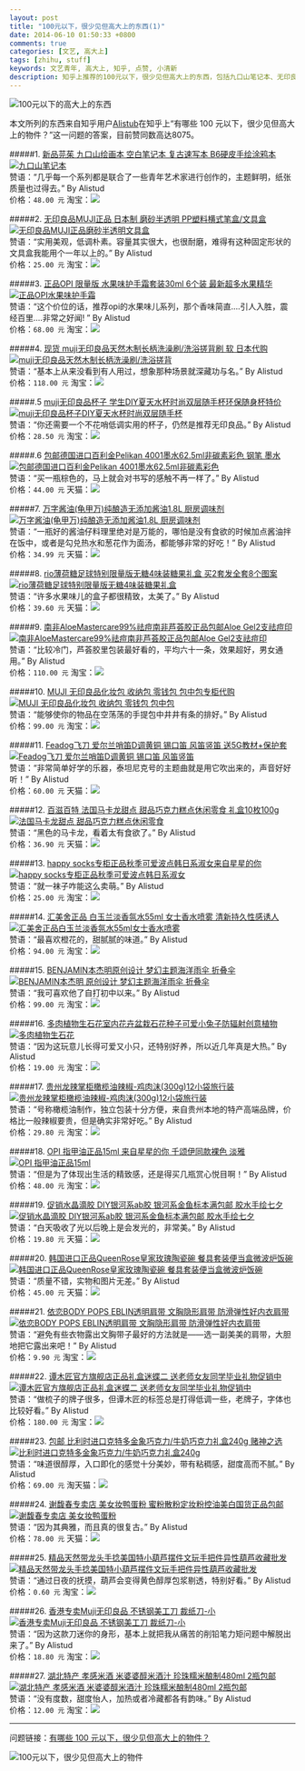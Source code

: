 ```yaml
---
layout: post
title: "100元以下，很少见但高大上的东西(1)"
date: 2014-06-10 01:50:33 +0800
comments: true
categories: [文艺, 高大上]
tags: [zhihu, stuff]
keywords: 文艺青年, 高大上, 知乎, 点赞, 小清新
description: 知乎上推荐的100元以下，很少见但高大上的东西，包括九口山笔记本、无印良品文具盒、OPI果味护手霜、rio薄荷糖等。
---
```


![100元以下的高大上的东西](/images/2014/06/like_lessfun_zhihu_stuff_100_title.png)

<!--more-->

本文所列的东西来自知乎用户[Alistub](http://www.zhihu.com/people/alistud)在知乎上“有哪些 100 元以下，很少见但高大上的物件？”这一问题的答案，目前赞同数高达8075。

#####1. [新品芫茱 九口山绘画本 空白笔记本 复古速写本 B6硬皮手绘涂鸦本](http://redirect.simba.taobao.com/rd?w=unionnojs&f=http%3A%2F%2Fai.taobao.com%2Fauction%2Fedetail.htm%3Fe%3DYc7sRsqC5aMjmraEDZVrLq1R5UZvfVHFzqBA8MB81Q%252BLltG5xFicOdXrTUTgh9sMDPIwxrc30riUWqmphIpY6ONOYc8n3zmQkc7NHQA7OraQXvpcuZaqq%252BIZWR1bMnHu%26unid%3D52080904%26ptype%3D100010%26from%3Dbasic&k=5ccfdb950740ca16&c=un&b=alimm_0&p=mm_52080904_6680095_22872038)  
[![九口山笔记本](/images/2014/06/like_lessfun_zhihu_stuff_detail_1.png)](http://redirect.simba.taobao.com/rd?w=unionnojs&f=http%3A%2F%2Fai.taobao.com%2Fauction%2Fedetail.htm%3Fe%3DYc7sRsqC5aMjmraEDZVrLq1R5UZvfVHFzqBA8MB81Q%252BLltG5xFicOdXrTUTgh9sMDPIwxrc30riUWqmphIpY6ONOYc8n3zmQkc7NHQA7OraQXvpcuZaqq%252BIZWR1bMnHu%26unid%3D52080904%26ptype%3D100010%26from%3Dbasic&k=5ccfdb950740ca16&c=un&b=alimm_0&p=mm_52080904_6680095_22872038)  
赞语：“几乎每一个系列都是联合了一些青年艺术家进行创作的，主题鲜明，纸张质量也过得去。” By Alistud  
价格：`48.00 元` 淘宝：<a target="_blank" href='http://redirect.simba.taobao.com/rd?w=unionnojs&f=http%3A%2F%2Fai.taobao.com%2Fauction%2Fedetail.htm%3Fe%3DYc7sRsqC5aMjmraEDZVrLq1R5UZvfVHFzqBA8MB81Q%252BLltG5xFicOdXrTUTgh9sMDPIwxrc30riUWqmphIpY6ONOYc8n3zmQkc7NHQA7OraQXvpcuZaqq%252BIZWR1bMnHu%26unid%3D52080904%26ptype%3D100010%26from%3Dbasic&k=5ccfdb950740ca16&c=un&b=alimm_0&p=mm_52080904_6680095_22872038'><img src='/images/common/like_lessfun_common_buy.png' /></a>

#####2. [无印良品MUJI正品 日本制 磨砂半透明 PP塑料横式笔盒/文具盒](http://redirect.simba.taobao.com/rd?w=unionnojs&f=http%3A%2F%2Fai.taobao.com%2Fauction%2Fedetail.htm%3Fe%3D8hWWdKsaOc8jmraEDZVrLgv%252FIwkSKMPCL1bkx3gCrU6LltG5xFicOdXrTUTgh9sMDPIwxrc30riUWqmphIpY6ONOYc8n3zmQkc7NHQA7OraQXvpcuZaqq%252BIZWR1bMnHu%26unid%3D52080904%26ptype%3D100010%26from%3Dbasic&k=5ccfdb950740ca16&c=un&b=alimm_0&p=mm_52080904_6680095_22872038)  
[![无印良品MUJI正品磨砂半透明文具盒](/images/2014/06/like_lessfun_zhihu_stuff_detail_2.png)](http://redirect.simba.taobao.com/rd?w=unionnojs&f=http%3A%2F%2Fai.taobao.com%2Fauction%2Fedetail.htm%3Fe%3D8hWWdKsaOc8jmraEDZVrLgv%252FIwkSKMPCL1bkx3gCrU6LltG5xFicOdXrTUTgh9sMDPIwxrc30riUWqmphIpY6ONOYc8n3zmQkc7NHQA7OraQXvpcuZaqq%252BIZWR1bMnHu%26unid%3D52080904%26ptype%3D100010%26from%3Dbasic&k=5ccfdb950740ca16&c=un&b=alimm_0&p=mm_52080904_6680095_22872038)  
赞语：“实用美观，低调朴素。容量其实很大，也很耐磨，难得有这种固定形状的文具盒我能用个一年以上的。” By Alistud  
价格：`25.00 元` 淘宝：<a target="_blank" href='http://redirect.simba.taobao.com/rd?w=unionnojs&f=http%3A%2F%2Fai.taobao.com%2Fauction%2Fedetail.htm%3Fe%3D8hWWdKsaOc8jmraEDZVrLgv%252FIwkSKMPCL1bkx3gCrU6LltG5xFicOdXrTUTgh9sMDPIwxrc30riUWqmphIpY6ONOYc8n3zmQkc7NHQA7OraQXvpcuZaqq%252BIZWR1bMnHu%26unid%3D52080904%26ptype%3D100010%26from%3Dbasic&k=5ccfdb950740ca16&c=un&b=alimm_0&p=mm_52080904_6680095_22872038'><img src='/images/common/like_lessfun_common_buy.png' /></a>

#####3. [正品OPI 限量版 水果味护手霜套装30ml 6个装 最新超多水果精华](http://redirect.simba.taobao.com/rd?w=unionnojs&f=http%3A%2F%2Fai.taobao.com%2Fauction%2Fedetail.htm%3Fe%3DICac9KPgx5K6k0Or%252B%252BH4tIKo20ReRqPwvRU5%252FEtminvlL1tPWpvWRP7gvmtLyoa3Dlg3nJM8sR%252Bt%252Byv3u%252FPkBuLPEdkgv4ZGLne%252ByzDXxqt3p%252BxM1gNQEtWkmprDaodj%26unid%3D52080904%26ptype%3D100010%26from%3Dbasic&k=5ccfdb950740ca16&c=un&b=alimm_0&p=mm_52080904_6680095_22872038)  
[![正品OPI水果味护手霜](/images/2014/06/like_lessfun_zhihu_stuff_detail_3.png)](http://redirect.simba.taobao.com/rd?w=unionnojs&f=http%3A%2F%2Fai.taobao.com%2Fauction%2Fedetail.htm%3Fe%3DICac9KPgx5K6k0Or%252B%252BH4tIKo20ReRqPwvRU5%252FEtminvlL1tPWpvWRP7gvmtLyoa3Dlg3nJM8sR%252Bt%252Byv3u%252FPkBuLPEdkgv4ZGLne%252ByzDXxqt3p%252BxM1gNQEtWkmprDaodj%26unid%3D52080904%26ptype%3D100010%26from%3Dbasic&k=5ccfdb950740ca16&c=un&b=alimm_0&p=mm_52080904_6680095_22872038)  
赞语：“这个价位的话，推荐opi的水果味儿系列，那个香味简直....引人入胜，震经百里....非常之好闻! ” By Alistud  
价格：`68.00 元` 淘宝：<a target="_blank" href='http://redirect.simba.taobao.com/rd?w=unionnojs&f=http%3A%2F%2Fai.taobao.com%2Fauction%2Fedetail.htm%3Fe%3DICac9KPgx5K6k0Or%252B%252BH4tIKo20ReRqPwvRU5%252FEtminvlL1tPWpvWRP7gvmtLyoa3Dlg3nJM8sR%252Bt%252Byv3u%252FPkBuLPEdkgv4ZGLne%252ByzDXxqt3p%252BxM1gNQEtWkmprDaodj%26unid%3D52080904%26ptype%3D100010%26from%3Dbasic&k=5ccfdb950740ca16&c=un&b=alimm_0&p=mm_52080904_6680095_22872038'><img src='/images/common/like_lessfun_common_buy.png' /></a>

#####4. [现货 muji无印良品天然木制长柄洗澡刷/洗浴搓背刷 软 日本代购](http://redirect.simba.taobao.com/rd?w=unionnojs&f=http%3A%2F%2Fai.taobao.com%2Fauction%2Fedetail.htm%3Fe%3Du8mDrO5fOnQjmraEDZVrLnjgIuKp3Ahp%252F9zahzjWtwuLltG5xFicOdXrTUTgh9sMDPIwxrc30riUWqmphIpY6ONOYc8n3zmQkc7NHQA7OraQXvpcuZaqq%252BIZWR1bMnHu%26unid%3D52080904%26ptype%3D100010%26from%3Dbasic&k=5ccfdb950740ca16&c=un&b=alimm_0&p=mm_52080904_6680095_22872038)  
[![muji无印良品天然木制长柄洗澡刷/洗浴搓背](/images/2014/06/like_lessfun_zhihu_stuff_detail_4.png)](http://redirect.simba.taobao.com/rd?w=unionnojs&f=http%3A%2F%2Fai.taobao.com%2Fauction%2Fedetail.htm%3Fe%3Du8mDrO5fOnQjmraEDZVrLnjgIuKp3Ahp%252F9zahzjWtwuLltG5xFicOdXrTUTgh9sMDPIwxrc30riUWqmphIpY6ONOYc8n3zmQkc7NHQA7OraQXvpcuZaqq%252BIZWR1bMnHu%26unid%3D52080904%26ptype%3D100010%26from%3Dbasic&k=5ccfdb950740ca16&c=un&b=alimm_0&p=mm_52080904_6680095_22872038)  
赞语：“基本上从来没看到有人用过，想象那种场景就深藏功与名。” By Alistud  
价格：`118.00 元` 淘宝：<a target="_blank" href='http://redirect.simba.taobao.com/rd?w=unionnojs&f=http%3A%2F%2Fai.taobao.com%2Fauction%2Fedetail.htm%3Fe%3Du8mDrO5fOnQjmraEDZVrLnjgIuKp3Ahp%252F9zahzjWtwuLltG5xFicOdXrTUTgh9sMDPIwxrc30riUWqmphIpY6ONOYc8n3zmQkc7NHQA7OraQXvpcuZaqq%252BIZWR1bMnHu%26unid%3D52080904%26ptype%3D100010%26from%3Dbasic&k=5ccfdb950740ca16&c=un&b=alimm_0&p=mm_52080904_6680095_22872038'><img src='/images/common/like_lessfun_common_buy.png' /></a>

#####.5 [muji无印良品杯子 学生DIY夏天水杯时尚双层随手杯环保随身杯特价](http://redirect.simba.taobao.com/rd?w=unionnojs&f=http%3A%2F%2Fai.taobao.com%2Fauction%2Fedetail.htm%3Fe%3DZvJPCvwKODjghojqVNxKsQClxD2g6p6LWUgXPn%252FBwdSLltG5xFicOdXrTUTgh9sMDPIwxrc30riUWqmphIpY6ONOYc8n3zmQkc7NHQA7OraQXvpcuZaqq%252BIZWR1bMnHu%26unid%3D52080904%26ptype%3D100010%26from%3Dbasic&k=5ccfdb950740ca16&c=un&b=alimm_0&p=mm_52080904_6680095_22872038)  
[![muji无印良品杯子DIY夏天水杯时尚双层随手杯](/images/2014/06/like_lessfun_zhihu_stuff_detail_5.png)](http://redirect.simba.taobao.com/rd?w=unionnojs&f=http%3A%2F%2Fai.taobao.com%2Fauction%2Fedetail.htm%3Fe%3DZvJPCvwKODjghojqVNxKsQClxD2g6p6LWUgXPn%252FBwdSLltG5xFicOdXrTUTgh9sMDPIwxrc30riUWqmphIpY6ONOYc8n3zmQkc7NHQA7OraQXvpcuZaqq%252BIZWR1bMnHu%26unid%3D52080904%26ptype%3D100010%26from%3Dbasic&k=5ccfdb950740ca16&c=un&b=alimm_0&p=mm_52080904_6680095_22872038)  
赞语：“你还需要一个不花哨低调实用的杯子，仍然是推荐无印良品。” By Alistud  
价格：`28.50 元` 淘宝：<a target="_blank" href='http://redirect.simba.taobao.com/rd?w=unionnojs&f=http%3A%2F%2Fai.taobao.com%2Fauction%2Fedetail.htm%3Fe%3DZvJPCvwKODjghojqVNxKsQClxD2g6p6LWUgXPn%252FBwdSLltG5xFicOdXrTUTgh9sMDPIwxrc30riUWqmphIpY6ONOYc8n3zmQkc7NHQA7OraQXvpcuZaqq%252BIZWR1bMnHu%26unid%3D52080904%26ptype%3D100010%26from%3Dbasic&k=5ccfdb950740ca16&c=un&b=alimm_0&p=mm_52080904_6680095_22872038'><img src='/images/common/like_lessfun_common_buy.png' /></a>

#####.6 [包邮德国进口百利金Pelikan 4001墨水62.5ml非碳素彩色 钢笔 墨水](http://redirect.simba.taobao.com/rd?w=unionnojs&f=http%3A%2F%2Fai.taobao.com%2Fauction%2Fedetail.htm%3Fe%3DyIHE920HiBzghojqVNxKsRLkLaIcqEyuvDQl%252FsD9dZuLltG5xFicOdXrTUTgh9sMDPIwxrc30riUWqmphIpY6ONOYc8n3zmQkc7NHQA7OraQXvpcuZaqq%252BIZWR1bMnHu%26unid%3D52080904%26ptype%3D100010%26from%3Dbasic&k=5ccfdb950740ca16&c=un&b=alimm_0&p=mm_52080904_6680095_22872038)  
[![包邮德国进口百利金Pelikan 4001墨水62.5ml非碳素彩色](/images/2014/06/like_lessfun_zhihu_stuff_detail_6.png)](http://redirect.simba.taobao.com/rd?w=unionnojs&f=http%3A%2F%2Fai.taobao.com%2Fauction%2Fedetail.htm%3Fe%3DyIHE920HiBzghojqVNxKsRLkLaIcqEyuvDQl%252FsD9dZuLltG5xFicOdXrTUTgh9sMDPIwxrc30riUWqmphIpY6ONOYc8n3zmQkc7NHQA7OraQXvpcuZaqq%252BIZWR1bMnHu%26unid%3D52080904%26ptype%3D100010%26from%3Dbasic&k=5ccfdb950740ca16&c=un&b=alimm_0&p=mm_52080904_6680095_22872038)  
赞语：“买一瓶棕色的，马上就会对书写的感触不再一样了。” By Alistud  
价格：`44.00 元` 天猫：<a target="_blank" href='http://redirect.simba.taobao.com/rd?w=unionnojs&f=http%3A%2F%2Fai.taobao.com%2Fauction%2Fedetail.htm%3Fe%3DyIHE920HiBzghojqVNxKsRLkLaIcqEyuvDQl%252FsD9dZuLltG5xFicOdXrTUTgh9sMDPIwxrc30riUWqmphIpY6ONOYc8n3zmQkc7NHQA7OraQXvpcuZaqq%252BIZWR1bMnHu%26unid%3D52080904%26ptype%3D100010%26from%3Dbasic&k=5ccfdb950740ca16&c=un&b=alimm_0&p=mm_52080904_6680095_22872038'><img src='/images/common/like_lessfun_common_buy.png' /></a>

#####7. [万字酱油(龟甲万)纯酿造无添加酱油1.8L 厨房调味剂](http://redirect.simba.taobao.com/rd?w=unionnojs&f=http%3A%2F%2Fai.taobao.com%2Fauction%2Fedetail.htm%3Fe%3D%252FjxSNnFBNLHghojqVNxKsYwPSGg8URPHENbBVuy6U6CLltG5xFicOdXrTUTgh9sMDPIwxrc30riUWqmphIpY6ONOYc8n3zmQkc7NHQA7OraQXvpcuZaqq%252BIZWR1bMnHu%26unid%3D52080904%26ptype%3D100010%26from%3Dbasic&k=5ccfdb950740ca16&c=un&b=alimm_0&p=mm_52080904_6680095_22872038)  
[![万字酱油(龟甲万)纯酿造无添加酱油1.8L 厨房调味剂](/images/2014/06/like_lessfun_zhihu_stuff_detail_7.png)](http://redirect.simba.taobao.com/rd?w=unionnojs&f=http%3A%2F%2Fai.taobao.com%2Fauction%2Fedetail.htm%3Fe%3D%252FjxSNnFBNLHghojqVNxKsYwPSGg8URPHENbBVuy6U6CLltG5xFicOdXrTUTgh9sMDPIwxrc30riUWqmphIpY6ONOYc8n3zmQkc7NHQA7OraQXvpcuZaqq%252BIZWR1bMnHu%26unid%3D52080904%26ptype%3D100010%26from%3Dbasic&k=5ccfdb950740ca16&c=un&b=alimm_0&p=mm_52080904_6680095_22872038)  
赞语：“一瓶好的酱油仔料理里绝对是万能的，哪怕是没有食欲的时候加点酱油拌在饭中，或者是勾兑热水和葱花作为面汤，都能够非常的好吃！” By Alistud  
价格：`34.99 元` 天猫：<a target="_blank" href='http://redirect.simba.taobao.com/rd?w=unionnojs&f=http%3A%2F%2Fai.taobao.com%2Fauction%2Fedetail.htm%3Fe%3D%252FjxSNnFBNLHghojqVNxKsYwPSGg8URPHENbBVuy6U6CLltG5xFicOdXrTUTgh9sMDPIwxrc30riUWqmphIpY6ONOYc8n3zmQkc7NHQA7OraQXvpcuZaqq%252BIZWR1bMnHu%26unid%3D52080904%26ptype%3D100010%26from%3Dbasic&k=5ccfdb950740ca16&c=un&b=alimm_0&p=mm_52080904_6680095_22872038'><img src='/images/common/like_lessfun_common_buy.png' /></a>

#####8. [rio薄荷糖足球特别限量版无糖4味装糖果礼盒 买2套发全套8个图案](http://redirect.simba.taobao.com/rd?w=unionnojs&f=http%3A%2F%2Fai.taobao.com%2Fauction%2Fedetail.htm%3Fe%3DXiuBKzRNgPMjmraEDZVrLmw8JsLkmuS8tRYUMqm8%252FiGLltG5xFicOdXrTUTgh9sMDPIwxrc30riUWqmphIpY6ONOYc8n3zmQkc7NHQA7OraQXvpcuZaqq%252BIZWR1bMnHu%26unid%3D52080904%26ptype%3D100010%26from%3Dbasic&k=5ccfdb950740ca16&c=un&b=alimm_0&p=mm_52080904_6680095_22872038)  
[![rio薄荷糖足球特别限量版无糖4味装糖果礼盒](/images/2014/06/like_lessfun_zhihu_stuff_detail_8.png)](http://redirect.simba.taobao.com/rd?w=unionnojs&f=http%3A%2F%2Fai.taobao.com%2Fauction%2Fedetail.htm%3Fe%3DXiuBKzRNgPMjmraEDZVrLmw8JsLkmuS8tRYUMqm8%252FiGLltG5xFicOdXrTUTgh9sMDPIwxrc30riUWqmphIpY6ONOYc8n3zmQkc7NHQA7OraQXvpcuZaqq%252BIZWR1bMnHu%26unid%3D52080904%26ptype%3D100010%26from%3Dbasic&k=5ccfdb950740ca16&c=un&b=alimm_0&p=mm_52080904_6680095_22872038)  
赞语：“许多水果味儿的盒子都很精致，太美了。” By Alistud  
价格：`39.60 元` 天猫：<a target="_blank" href='http://redirect.simba.taobao.com/rd?w=unionnojs&f=http%3A%2F%2Fai.taobao.com%2Fauction%2Fedetail.htm%3Fe%3DXiuBKzRNgPMjmraEDZVrLmw8JsLkmuS8tRYUMqm8%252FiGLltG5xFicOdXrTUTgh9sMDPIwxrc30riUWqmphIpY6ONOYc8n3zmQkc7NHQA7OraQXvpcuZaqq%252BIZWR1bMnHu%26unid%3D52080904%26ptype%3D100010%26from%3Dbasic&k=5ccfdb950740ca16&c=un&b=alimm_0&p=mm_52080904_6680095_22872038'><img src='/images/common/like_lessfun_common_buy.png' /></a>

#####9. [南非AloeMastercare99%祛痘南非芦荟胶正品包邮Aloe Gel2支祛痘印](http://redirect.simba.taobao.com/rd?w=unionnojs&f=http%3A%2F%2Fai.taobao.com%2Fauction%2Fedetail.htm%3Fe%3D0xR6NnUCLsEv5jEtdFQGvq68%252BwpYDtqKrod3oiJVwfzlL1tPWpvWRP7gvmtLyoa3Dlg3nJM8sR%252Bt%252Byv3u%252FPkBuLPEdkgv4ZGLne%252ByzDXxqt3p%252BxM1gNQEtWkmprDaodj%26unid%3D52080904%26ptype%3D100010%26from%3Dbasic&k=5ccfdb950740ca16&c=un&b=alimm_0&p=mm_52080904_6680095_22872038)  
[![南非AloeMastercare99%祛痘南非芦荟胶正品包邮Aloe Gel2支祛痘印](/images/2014/06/like_lessfun_zhihu_stuff_detail_9.png)](http://redirect.simba.taobao.com/rd?w=unionnojs&f=http%3A%2F%2Fai.taobao.com%2Fauction%2Fedetail.htm%3Fe%3D0xR6NnUCLsEv5jEtdFQGvq68%252BwpYDtqKrod3oiJVwfzlL1tPWpvWRP7gvmtLyoa3Dlg3nJM8sR%252Bt%252Byv3u%252FPkBuLPEdkgv4ZGLne%252ByzDXxqt3p%252BxM1gNQEtWkmprDaodj%26unid%3D52080904%26ptype%3D100010%26from%3Dbasic&k=5ccfdb950740ca16&c=un&b=alimm_0&p=mm_52080904_6680095_22872038)  
赞语：“比较冷门，芦荟胶里包装最好看的，平均六十一条，效果超好，男女通用。” By Alistud  
价格：`110.00 元` 淘宝：<a target="_blank" href='http://redirect.simba.taobao.com/rd?w=unionnojs&f=http%3A%2F%2Fai.taobao.com%2Fauction%2Fedetail.htm%3Fe%3D0xR6NnUCLsEv5jEtdFQGvq68%252BwpYDtqKrod3oiJVwfzlL1tPWpvWRP7gvmtLyoa3Dlg3nJM8sR%252Bt%252Byv3u%252FPkBuLPEdkgv4ZGLne%252ByzDXxqt3p%252BxM1gNQEtWkmprDaodj%26unid%3D52080904%26ptype%3D100010%26from%3Dbasic&k=5ccfdb950740ca16&c=un&b=alimm_0&p=mm_52080904_6680095_22872038'><img src='/images/common/like_lessfun_common_buy.png' /></a>

#####10. [MUJI 无印良品化妆包 收纳包 零钱包 包中包专柜代购](http://redirect.simba.taobao.com/rd?w=unionnojs&f=http%3A%2F%2Fai.taobao.com%2Fauction%2Fedetail.htm%3Fe%3D9RBE%252FHEjYZUjmraEDZVrLvBwgZ7t3fBLPw%252BjlVVlaO6LltG5xFicOdXrTUTgh9sMDPIwxrc30riUWqmphIpY6ONOYc8n3zmQkc7NHQA7OraQXvpcuZaqq%252BIZWR1bMnHu%26unid%3D52080904%26ptype%3D100010%26from%3Dbasic&k=5ccfdb950740ca16&c=un&b=alimm_0&p=mm_52080904_6680095_22872038)  
[![MUJI 无印良品化妆包 收纳包 零钱包 包中包](/images/2014/06/like_lessfun_zhihu_stuff_detail_10.png)](http://redirect.simba.taobao.com/rd?w=unionnojs&f=http%3A%2F%2Fai.taobao.com%2Fauction%2Fedetail.htm%3Fe%3D9RBE%252FHEjYZUjmraEDZVrLvBwgZ7t3fBLPw%252BjlVVlaO6LltG5xFicOdXrTUTgh9sMDPIwxrc30riUWqmphIpY6ONOYc8n3zmQkc7NHQA7OraQXvpcuZaqq%252BIZWR1bMnHu%26unid%3D52080904%26ptype%3D100010%26from%3Dbasic&k=5ccfdb950740ca16&c=un&b=alimm_0&p=mm_52080904_6680095_22872038)  
赞语：“能够使你的物品在空荡荡的手提包中井井有条的排好。” By Alistud  
价格：`99.00 元` 淘宝：<a target="_blank" href='http://redirect.simba.taobao.com/rd?w=unionnojs&f=http%3A%2F%2Fai.taobao.com%2Fauction%2Fedetail.htm%3Fe%3D9RBE%252FHEjYZUjmraEDZVrLvBwgZ7t3fBLPw%252BjlVVlaO6LltG5xFicOdXrTUTgh9sMDPIwxrc30riUWqmphIpY6ONOYc8n3zmQkc7NHQA7OraQXvpcuZaqq%252BIZWR1bMnHu%26unid%3D52080904%26ptype%3D100010%26from%3Dbasic&k=5ccfdb950740ca16&c=un&b=alimm_0&p=mm_52080904_6680095_22872038'><img src='/images/common/like_lessfun_common_buy.png' /></a>

#####11. [Feadog飞刀 爱尔兰哨笛D调黄铜 锡口笛 风笛竖笛 送5G教材+保护套](http://redirect.simba.taobao.com/rd?w=unionnojs&f=http%3A%2F%2Fai.taobao.com%2Fauction%2Fedetail.htm%3Fe%3Dl9ujI2685IwjmraEDZVrLti18nuxob2MENbBVuy6U6CLltG5xFicOdXrTUTgh9sMDPIwxrc30riUWqmphIpY6ONOYc8n3zmQkc7NHQA7OraQXvpcuZaqq%252BIZWR1bMnHu%26unid%3D52080904%26ptype%3D100010%26from%3Dbasic&k=5ccfdb950740ca16&c=un&b=alimm_0&p=mm_52080904_6680095_22872038)  
[![Feadog飞刀 爱尔兰哨笛D调黄铜 锡口笛 风笛竖笛](/images/2014/06/like_lessfun_zhihu_stuff_detail_11.png)](http://redirect.simba.taobao.com/rd?w=unionnojs&f=http%3A%2F%2Fai.taobao.com%2Fauction%2Fedetail.htm%3Fe%3Dl9ujI2685IwjmraEDZVrLti18nuxob2MENbBVuy6U6CLltG5xFicOdXrTUTgh9sMDPIwxrc30riUWqmphIpY6ONOYc8n3zmQkc7NHQA7OraQXvpcuZaqq%252BIZWR1bMnHu%26unid%3D52080904%26ptype%3D100010%26from%3Dbasic&k=5ccfdb950740ca16&c=un&b=alimm_0&p=mm_52080904_6680095_22872038)  
赞语：“非常简单好学的乐器，泰坦尼克号的主题曲就是用它吹出来的，声音好好听！” By Alistud  
价格：`60.00 元` 天猫：<a target="_blank" href='http://redirect.simba.taobao.com/rd?w=unionnojs&f=http%3A%2F%2Fai.taobao.com%2Fauction%2Fedetail.htm%3Fe%3Dl9ujI2685IwjmraEDZVrLti18nuxob2MENbBVuy6U6CLltG5xFicOdXrTUTgh9sMDPIwxrc30riUWqmphIpY6ONOYc8n3zmQkc7NHQA7OraQXvpcuZaqq%252BIZWR1bMnHu%26unid%3D52080904%26ptype%3D100010%26from%3Dbasic&k=5ccfdb950740ca16&c=un&b=alimm_0&p=mm_52080904_6680095_22872038'><img src='/images/common/like_lessfun_common_buy.png' /></a>

#####12. [百滋百特 法国马卡龙甜点 甜品巧克力糕点休闲零食 礼盒10枚100g](http://redirect.simba.taobao.com/rd?w=unionnojs&f=http%3A%2F%2Fai.taobao.com%2Fauction%2Fedetail.htm%3Fe%3D9tjsR0i8gJQjmraEDZVrLvb%252BHLOJcYIE2MSLz%252BYBXtOLltG5xFicOdXrTUTgh9sMDPIwxrc30riUWqmphIpY6ONOYc8n3zmQkc7NHQA7OraQXvpcuZaqq%252BIZWR1bMnHu%26unid%3D52080904%26ptype%3D100010%26from%3Dbasic&k=5ccfdb950740ca16&c=un&b=alimm_0&p=mm_52080904_6680095_22872038)  
[![法国马卡龙甜点 甜品巧克力糕点休闲零食](/images/2014/06/like_lessfun_zhihu_stuff_detail_12.png)](http://redirect.simba.taobao.com/rd?w=unionnojs&f=http%3A%2F%2Fai.taobao.com%2Fauction%2Fedetail.htm%3Fe%3D9tjsR0i8gJQjmraEDZVrLvb%252BHLOJcYIE2MSLz%252BYBXtOLltG5xFicOdXrTUTgh9sMDPIwxrc30riUWqmphIpY6ONOYc8n3zmQkc7NHQA7OraQXvpcuZaqq%252BIZWR1bMnHu%26unid%3D52080904%26ptype%3D100010%26from%3Dbasic&k=5ccfdb950740ca16&c=un&b=alimm_0&p=mm_52080904_6680095_22872038)  
赞语：“黑色的马卡龙，看着太有食欲了。” By Alistud  
价格：`36.90 元` 天猫：<a target="_blank" href='http://redirect.simba.taobao.com/rd?w=unionnojs&f=http%3A%2F%2Fai.taobao.com%2Fauction%2Fedetail.htm%3Fe%3D9tjsR0i8gJQjmraEDZVrLvb%252BHLOJcYIE2MSLz%252BYBXtOLltG5xFicOdXrTUTgh9sMDPIwxrc30riUWqmphIpY6ONOYc8n3zmQkc7NHQA7OraQXvpcuZaqq%252BIZWR1bMnHu%26unid%3D52080904%26ptype%3D100010%26from%3Dbasic&k=5ccfdb950740ca16&c=un&b=alimm_0&p=mm_52080904_6680095_22872038'><img src='/images/common/like_lessfun_common_buy.png' /></a>

#####13. [happy socks专柜正品秋季可爱波点韩日系淑女来自星星的你](http://redirect.simba.taobao.com/rd?w=unionnojs&f=http%3A%2F%2Fai.taobao.com%2Fauction%2Fedetail.htm%3Fe%3DxEnQvOTT8AnebLdhAWchHBKNvLB%252Fy9t%252FWPt1fh5JBxyLltG5xFicOdXrTUTgh9sMDPIwxrc30riUWqmphIpY6ONOYc8n3zmQkc7NHQA7OraQXvpcuZaqq%252BIZWR1bMnHu%26unid%3D52080904%26ptype%3D100010%26from%3Dbasic&k=5ccfdb950740ca16&c=un&b=alimm_0&p=mm_52080904_6680095_22872038)  
[![happy socks专柜正品秋季可爱波点韩日系淑女](/images/2014/06/like_lessfun_zhihu_stuff_detail_13.png)](http://redirect.simba.taobao.com/rd?w=unionnojs&f=http%3A%2F%2Fai.taobao.com%2Fauction%2Fedetail.htm%3Fe%3DxEnQvOTT8AnebLdhAWchHBKNvLB%252Fy9t%252FWPt1fh5JBxyLltG5xFicOdXrTUTgh9sMDPIwxrc30riUWqmphIpY6ONOYc8n3zmQkc7NHQA7OraQXvpcuZaqq%252BIZWR1bMnHu%26unid%3D52080904%26ptype%3D100010%26from%3Dbasic&k=5ccfdb950740ca16&c=un&b=alimm_0&p=mm_52080904_6680095_22872038)  
赞语：“就一袜子咋能这么卖萌。” By Alistud  
价格：`25.00 元` 淘宝：<a target="_blank" href='http://redirect.simba.taobao.com/rd?w=unionnojs&f=http%3A%2F%2Fai.taobao.com%2Fauction%2Fedetail.htm%3Fe%3DxEnQvOTT8AnebLdhAWchHBKNvLB%252Fy9t%252FWPt1fh5JBxyLltG5xFicOdXrTUTgh9sMDPIwxrc30riUWqmphIpY6ONOYc8n3zmQkc7NHQA7OraQXvpcuZaqq%252BIZWR1bMnHu%26unid%3D52080904%26ptype%3D100010%26from%3Dbasic&k=5ccfdb950740ca16&c=un&b=alimm_0&p=mm_52080904_6680095_22872038'><img src='/images/common/like_lessfun_common_buy.png' /></a>

#####14. [汇美舍正品 白玉兰淡香氛水55ml 女士香水喷雾 清新持久性感诱人](http://redirect.simba.taobao.com/rd?w=unionnojs&f=http%3A%2F%2Fai.taobao.com%2Fauction%2Fedetail.htm%3Fe%3DKGqPquP8HHYjmraEDZVrLsSgQ6mUecIm%252BU7Jn%252FXZxiaLltG5xFicOdXrTUTgh9sMDPIwxrc30riUWqmphIpY6ONOYc8n3zmQkc7NHQA7OraQXvpcuZaqq%252BIZWR1bMnHu%26unid%3D52080904%26ptype%3D100010%26from%3Dbasic&k=5ccfdb950740ca16&c=un&b=alimm_0&p=mm_52080904_6680095_22872038)  
[![汇美舍正品白玉兰淡香氛水55ml女士香水喷雾](/images/2014/06/like_lessfun_zhihu_stuff_detail_14.png)](http://redirect.simba.taobao.com/rd?w=unionnojs&f=http%3A%2F%2Fai.taobao.com%2Fauction%2Fedetail.htm%3Fe%3DKGqPquP8HHYjmraEDZVrLsSgQ6mUecIm%252BU7Jn%252FXZxiaLltG5xFicOdXrTUTgh9sMDPIwxrc30riUWqmphIpY6ONOYc8n3zmQkc7NHQA7OraQXvpcuZaqq%252BIZWR1bMnHu%26unid%3D52080904%26ptype%3D100010%26from%3Dbasic&k=5ccfdb950740ca16&c=un&b=alimm_0&p=mm_52080904_6680095_22872038)  
赞语：“最喜欢橙花的，甜腻腻的味道。” By Alistud  
价格：`94.00 元` 淘宝：<a target="_blank" href='http://redirect.simba.taobao.com/rd?w=unionnojs&f=http%3A%2F%2Fai.taobao.com%2Fauction%2Fedetail.htm%3Fe%3DKGqPquP8HHYjmraEDZVrLsSgQ6mUecIm%252BU7Jn%252FXZxiaLltG5xFicOdXrTUTgh9sMDPIwxrc30riUWqmphIpY6ONOYc8n3zmQkc7NHQA7OraQXvpcuZaqq%252BIZWR1bMnHu%26unid%3D52080904%26ptype%3D100010%26from%3Dbasic&k=5ccfdb950740ca16&c=un&b=alimm_0&p=mm_52080904_6680095_22872038'><img src='/images/common/like_lessfun_common_buy.png' /></a>

#####15. [BENJAMIN本杰明原创设计 梦幻主题海洋雨伞 折叠伞](http://redirect.simba.taobao.com/rd?w=unionnojs&f=http%3A%2F%2Fai.taobao.com%2Fauction%2Fedetail.htm%3Fe%3DxYGHzE%252Frf1IjmraEDZVrLtt%252B1D0ST%252BnnvDQl%252FsD9dZuLltG5xFicOdXrTUTgh9sMDPIwxrc30riUWqmphIpY6ONOYc8n3zmQkc7NHQA7OraQXvpcuZaqq%252BIZWR1bMnHu%26unid%3D52080904%26ptype%3D100010%26from%3Dbasic&k=5ccfdb950740ca16&c=un&b=alimm_0&p=mm_52080904_6680095_22872038)  
[![BENJAMIN本杰明 原创设计 梦幻主题海洋雨伞 折叠伞](/images/2014/06/like_lessfun_zhihu_stuff_detail_15.png)](http://redirect.simba.taobao.com/rd?w=unionnojs&f=http%3A%2F%2Fai.taobao.com%2Fauction%2Fedetail.htm%3Fe%3DxYGHzE%252Frf1IjmraEDZVrLtt%252B1D0ST%252BnnvDQl%252FsD9dZuLltG5xFicOdXrTUTgh9sMDPIwxrc30riUWqmphIpY6ONOYc8n3zmQkc7NHQA7OraQXvpcuZaqq%252BIZWR1bMnHu%26unid%3D52080904%26ptype%3D100010%26from%3Dbasic&k=5ccfdb950740ca16&c=un&b=alimm_0&p=mm_52080904_6680095_22872038)  
赞语：“我可喜欢他了自打初中以来。” By Alistud  
价格：`99.00 元` 淘宝：<a target="_blank" href='http://redirect.simba.taobao.com/rd?w=unionnojs&f=http%3A%2F%2Fai.taobao.com%2Fauction%2Fedetail.htm%3Fe%3DxYGHzE%252Frf1IjmraEDZVrLtt%252B1D0ST%252BnnvDQl%252FsD9dZuLltG5xFicOdXrTUTgh9sMDPIwxrc30riUWqmphIpY6ONOYc8n3zmQkc7NHQA7OraQXvpcuZaqq%252BIZWR1bMnHu%26unid%3D52080904%26ptype%3D100010%26from%3Dbasic&k=5ccfdb950740ca16&c=un&b=alimm_0&p=mm_52080904_6680095_22872038'><img src='/images/common/like_lessfun_common_buy.png' /></a>

#####16. [多肉植物生石花室内花卉盆栽石花种子可爱小兔子防辐射创意植物](http://redirect.simba.taobao.com/rd?w=unionnojs&f=http%3A%2F%2Fai.taobao.com%2Fauction%2Fedetail.htm%3Fe%3DMnuaP%252BxchTcjmraEDZVrLpxd%252B5tYFqSjOHn0s68if2OLltG5xFicOdXrTUTgh9sMDPIwxrc30riUWqmphIpY6ONOYc8n3zmQkc7NHQA7OraQXvpcuZaqq%252BIZWR1bMnHu%26unid%3D52080904%26ptype%3D100010%26from%3Dbasic&k=5ccfdb950740ca16&c=un&b=alimm_0&p=mm_52080904_6680095_22872038)  
[![多肉植物生石花](/images/2014/06/like_lessfun_zhihu_stuff_detail_16.png)](http://redirect.simba.taobao.com/rd?w=unionnojs&f=http%3A%2F%2Fai.taobao.com%2Fauction%2Fedetail.htm%3Fe%3DMnuaP%252BxchTcjmraEDZVrLpxd%252B5tYFqSjOHn0s68if2OLltG5xFicOdXrTUTgh9sMDPIwxrc30riUWqmphIpY6ONOYc8n3zmQkc7NHQA7OraQXvpcuZaqq%252BIZWR1bMnHu%26unid%3D52080904%26ptype%3D100010%26from%3Dbasic&k=5ccfdb950740ca16&c=un&b=alimm_0&p=mm_52080904_6680095_22872038)  
赞语：“因为这玩意儿长得可爱又小只，还特别好养，所以近几年真是大热。” By Alistud  
价格：`19.00 元` 淘宝：<a target="_blank" href='http://redirect.simba.taobao.com/rd?w=unionnojs&f=http%3A%2F%2Fai.taobao.com%2Fauction%2Fedetail.htm%3Fe%3DMnuaP%252BxchTcjmraEDZVrLpxd%252B5tYFqSjOHn0s68if2OLltG5xFicOdXrTUTgh9sMDPIwxrc30riUWqmphIpY6ONOYc8n3zmQkc7NHQA7OraQXvpcuZaqq%252BIZWR1bMnHu%26unid%3D52080904%26ptype%3D100010%26from%3Dbasic&k=5ccfdb950740ca16&c=un&b=alimm_0&p=mm_52080904_6680095_22872038'><img src='/images/common/like_lessfun_common_buy.png' /></a>

#####17. [贵州龙辣掌柜橄榄油辣椒-鸡肉沫(300g)12小袋旅行装](http://redirect.simba.taobao.com/rd?w=unionnojs&f=http%3A%2F%2Fai.taobao.com%2Fauction%2Fedetail.htm%3Fe%3DH76Nwi5Y05%252FuDAZjWhpTWL%252B8rGmFq8OU3guxUqFHW3LlL1tPWpvWRP7gvmtLyoa3Dlg3nJM8sR%252Bt%252Byv3u%252FPkBuLPEdkgv4ZGLne%252ByzDXxqt3p%252BxM1gNQEtWkmprDaodj%26unid%3D52080904%26ptype%3D100010%26from%3Dbasic&k=5ccfdb950740ca16&c=un&b=alimm_0&p=mm_52080904_6680095_22872038)  
[![贵州龙辣掌柜橄榄油辣椒-鸡肉沫(300g)12小袋旅行装](/images/2014/06/like_lessfun_zhihu_stuff_detail_17.png)](http://redirect.simba.taobao.com/rd?w=unionnojs&f=http%3A%2F%2Fai.taobao.com%2Fauction%2Fedetail.htm%3Fe%3DH76Nwi5Y05%252FuDAZjWhpTWL%252B8rGmFq8OU3guxUqFHW3LlL1tPWpvWRP7gvmtLyoa3Dlg3nJM8sR%252Bt%252Byv3u%252FPkBuLPEdkgv4ZGLne%252ByzDXxqt3p%252BxM1gNQEtWkmprDaodj%26unid%3D52080904%26ptype%3D100010%26from%3Dbasic&k=5ccfdb950740ca16&c=un&b=alimm_0&p=mm_52080904_6680095_22872038)  
赞语：“号称橄榄油制作，独立包装十分方便，来自贵州本地的特产高端品牌，价格比一般辣椒要贵，但是确实非常好吃。” By Alistud  
价格：`29.80 元` 淘宝：<a target="_blank" href='http://redirect.simba.taobao.com/rd?w=unionnojs&f=http%3A%2F%2Fai.taobao.com%2Fauction%2Fedetail.htm%3Fe%3DH76Nwi5Y05%252FuDAZjWhpTWL%252B8rGmFq8OU3guxUqFHW3LlL1tPWpvWRP7gvmtLyoa3Dlg3nJM8sR%252Bt%252Byv3u%252FPkBuLPEdkgv4ZGLne%252ByzDXxqt3p%252BxM1gNQEtWkmprDaodj%26unid%3D52080904%26ptype%3D100010%26from%3Dbasic&k=5ccfdb950740ca16&c=un&b=alimm_0&p=mm_52080904_6680095_22872038'><img src='/images/common/like_lessfun_common_buy.png' /></a>

#####18. [OPI 指甲油正品15ml 来自星星的你 千颂伊同款裸色 淡雅](http://redirect.simba.taobao.com/rd?w=unionnojs&f=http%3A%2F%2Fai.taobao.com%2Fauction%2Fedetail.htm%3Fe%3DIJoDMo2XMTgjmraEDZVrLjuW9bbHkAz6pmvFEKeGMjvlL1tPWpvWRP7gvmtLyoa3Dlg3nJM8sR%252Bt%252Byv3u%252FPkBuLPEdkgv4ZGLne%252ByzDXxqt3p%252BxM1gNQEtWkmprDaodj%26unid%3D52080904%26ptype%3D100010%26from%3Dbasic&k=5ccfdb950740ca16&c=un&b=alimm_0&p=mm_52080904_6680095_22872038)  
[![OPI 指甲油正品15ml](/images/2014/06/like_lessfun_zhihu_stuff_detail_18.png)](http://redirect.simba.taobao.com/rd?w=unionnojs&f=http%3A%2F%2Fai.taobao.com%2Fauction%2Fedetail.htm%3Fe%3DIJoDMo2XMTgjmraEDZVrLjuW9bbHkAz6pmvFEKeGMjvlL1tPWpvWRP7gvmtLyoa3Dlg3nJM8sR%252Bt%252Byv3u%252FPkBuLPEdkgv4ZGLne%252ByzDXxqt3p%252BxM1gNQEtWkmprDaodj%26unid%3D52080904%26ptype%3D100010%26from%3Dbasic&k=5ccfdb950740ca16&c=un&b=alimm_0&p=mm_52080904_6680095_22872038)  
赞语：“但是为了体现出生活的精致感，还是得买几瓶赏心悦目啊！” By Alistud  
价格：`48.00 元` 淘宝：<a target="_blank" href='http://redirect.simba.taobao.com/rd?w=unionnojs&f=http%3A%2F%2Fai.taobao.com%2Fauction%2Fedetail.htm%3Fe%3DIJoDMo2XMTgjmraEDZVrLjuW9bbHkAz6pmvFEKeGMjvlL1tPWpvWRP7gvmtLyoa3Dlg3nJM8sR%252Bt%252Byv3u%252FPkBuLPEdkgv4ZGLne%252ByzDXxqt3p%252BxM1gNQEtWkmprDaodj%26unid%3D52080904%26ptype%3D100010%26from%3Dbasic&k=5ccfdb950740ca16&c=un&b=alimm_0&p=mm_52080904_6680095_22872038'><img src='/images/common/like_lessfun_common_buy.png' /></a>

#####19. [促销水晶滴胶 DIY银河系ab胶 银河系金鱼标本满包邮 胶水手绘七夕](http://redirect.simba.taobao.com/rd?w=unionnojs&f=http%3A%2F%2Fai.taobao.com%2Fauction%2Fedetail.htm%3Fe%3DuW7jZfEad93ghojqVNxKsQzACD1USvqPlWsbAjdmP56LltG5xFicOdXrTUTgh9sMDPIwxrc30riUWqmphIpY6ONOYc8n3zmQkc7NHQA7OraQXvpcuZaqq%252BIZWR1bMnHu%26unid%3D52080904%26ptype%3D100010%26from%3Dbasic&k=5ccfdb950740ca16&c=un&b=alimm_0&p=mm_52080904_6680095_22872038)  
[![促销水晶滴胶 DIY银河系ab胶 银河系金鱼标本满包邮 胶水手绘七夕](/images/2014/06/like_lessfun_zhihu_stuff_detail_19.png)](http://redirect.simba.taobao.com/rd?w=unionnojs&f=http%3A%2F%2Fai.taobao.com%2Fauction%2Fedetail.htm%3Fe%3DuW7jZfEad93ghojqVNxKsQzACD1USvqPlWsbAjdmP56LltG5xFicOdXrTUTgh9sMDPIwxrc30riUWqmphIpY6ONOYc8n3zmQkc7NHQA7OraQXvpcuZaqq%252BIZWR1bMnHu%26unid%3D52080904%26ptype%3D100010%26from%3Dbasic&k=5ccfdb950740ca16&c=un&b=alimm_0&p=mm_52080904_6680095_22872038)  
赞语：“白天吸收了光以后晚上是会发光的，非常美。” By Alistud  
价格：`19.80 元` 天猫：<a target="_blank" href='http://redirect.simba.taobao.com/rd?w=unionnojs&f=http%3A%2F%2Fai.taobao.com%2Fauction%2Fedetail.htm%3Fe%3DuW7jZfEad93ghojqVNxKsQzACD1USvqPlWsbAjdmP56LltG5xFicOdXrTUTgh9sMDPIwxrc30riUWqmphIpY6ONOYc8n3zmQkc7NHQA7OraQXvpcuZaqq%252BIZWR1bMnHu%26unid%3D52080904%26ptype%3D100010%26from%3Dbasic&k=5ccfdb950740ca16&c=un&b=alimm_0&p=mm_52080904_6680095_22872038'><img src='/images/common/like_lessfun_common_buy.png' /></a>

#####20. [韩国进口正品QueenRose皇家玫瑰陶瓷碗 餐具套装便当盒微波炉饭碗](http://redirect.simba.taobao.com/rd?w=unionnojs&f=http%3A%2F%2Fai.taobao.com%2Fauction%2Fedetail.htm%3Fe%3Dk%252BUd%252FfG5J9bebLdhAWchHKldPUrokdZl6fcRkKKuVS6LltG5xFicOdXrTUTgh9sMDPIwxrc30riUWqmphIpY6ONOYc8n3zmQkc7NHQA7OraQXvpcuZaqq%252BIZWR1bMnHu%26unid%3D52080904%26ptype%3D100010%26from%3Dbasic&k=5ccfdb950740ca16&c=un&b=alimm_0&p=mm_52080904_6680095_22872038)  
[![韩国进口正品QueenRose皇家玫瑰陶瓷碗 餐具套装便当盒微波炉饭碗](/images/2014/06/like_lessfun_zhihu_stuff_detail_20.png)](http://redirect.simba.taobao.com/rd?w=unionnojs&f=http%3A%2F%2Fai.taobao.com%2Fauction%2Fedetail.htm%3Fe%3Dk%252BUd%252FfG5J9bebLdhAWchHKldPUrokdZl6fcRkKKuVS6LltG5xFicOdXrTUTgh9sMDPIwxrc30riUWqmphIpY6ONOYc8n3zmQkc7NHQA7OraQXvpcuZaqq%252BIZWR1bMnHu%26unid%3D52080904%26ptype%3D100010%26from%3Dbasic&k=5ccfdb950740ca16&c=un&b=alimm_0&p=mm_52080904_6680095_22872038)  
赞语：“质量不错，实物和图片无差。” By Alistud  
价格：`45.00 元` 天猫：<a target="_blank" href='http://redirect.simba.taobao.com/rd?w=unionnojs&f=http%3A%2F%2Fai.taobao.com%2Fauction%2Fedetail.htm%3Fe%3Dk%252BUd%252FfG5J9bebLdhAWchHKldPUrokdZl6fcRkKKuVS6LltG5xFicOdXrTUTgh9sMDPIwxrc30riUWqmphIpY6ONOYc8n3zmQkc7NHQA7OraQXvpcuZaqq%252BIZWR1bMnHu%26unid%3D52080904%26ptype%3D100010%26from%3Dbasic&k=5ccfdb950740ca16&c=un&b=alimm_0&p=mm_52080904_6680095_22872038'><img src='/images/common/like_lessfun_common_buy.png' /></a>

#####21. [依恋BODY POPS EBLIN透明肩带 文胸隐形肩带 防滑弹性好内衣肩带](http://redirect.simba.taobao.com/rd?w=unionnojs&f=http%3A%2F%2Fai.taobao.com%2Fauction%2Fedetail.htm%3Fe%3D%252F3BkGhKFnw4jmraEDZVrLsp3MNAIRZ8PKhDZ7QUCp22LltG5xFicOdXrTUTgh9sMDPIwxrc30riUWqmphIpY6ONOYc8n3zmQkc7NHQA7OraQXvpcuZaqq%252BIZWR1bMnHu%26unid%3D52080904%26ptype%3D100010%26from%3Dbasic&k=5ccfdb950740ca16&c=un&b=alimm_0&p=mm_52080904_6680095_22872038)  
[![依恋BODY POPS EBLIN透明肩带 文胸隐形肩带 防滑弹性好内衣肩带](/images/2014/06/like_lessfun_zhihu_stuff_detail_21.png)](http://redirect.simba.taobao.com/rd?w=unionnojs&f=http%3A%2F%2Fai.taobao.com%2Fauction%2Fedetail.htm%3Fe%3D%252F3BkGhKFnw4jmraEDZVrLsp3MNAIRZ8PKhDZ7QUCp22LltG5xFicOdXrTUTgh9sMDPIwxrc30riUWqmphIpY6ONOYc8n3zmQkc7NHQA7OraQXvpcuZaqq%252BIZWR1bMnHu%26unid%3D52080904%26ptype%3D100010%26from%3Dbasic&k=5ccfdb950740ca16&c=un&b=alimm_0&p=mm_52080904_6680095_22872038)  
赞语：“避免有些衣物露出文胸带子最好的方法就是——选一副美美的肩带，大胆地把它露出来吧！” By Alistud  
价格：`9.90 元` 淘宝：<a target="_blank" href='http://redirect.simba.taobao.com/rd?w=unionnojs&f=http%3A%2F%2Fai.taobao.com%2Fauction%2Fedetail.htm%3Fe%3D%252F3BkGhKFnw4jmraEDZVrLsp3MNAIRZ8PKhDZ7QUCp22LltG5xFicOdXrTUTgh9sMDPIwxrc30riUWqmphIpY6ONOYc8n3zmQkc7NHQA7OraQXvpcuZaqq%252BIZWR1bMnHu%26unid%3D52080904%26ptype%3D100010%26from%3Dbasic&k=5ccfdb950740ca16&c=un&b=alimm_0&p=mm_52080904_6680095_22872038'><img src='/images/common/like_lessfun_common_buy.png' /></a>

#####22. [谭木匠官方旗舰店正品礼盒迷蝶二 送老师女友同学毕业礼物促销中](http://redirect.simba.taobao.com/rd?w=unionnojs&f=http%3A%2F%2Fai.taobao.com%2Fauction%2Fedetail.htm%3Fe%3DQA%252B0qNg467TghojqVNxKsWiPqLGKwoGoMfQZMlUm0uSLltG5xFicOdXrTUTgh9sMDPIwxrc30riUWqmphIpY6ONOYc8n3zmQkc7NHQA7OraQXvpcuZaqq%252BIZWR1bMnHu%26unid%3D52080904%26ptype%3D100010%26from%3Dbasic&k=5ccfdb950740ca16&c=un&b=alimm_0&p=mm_52080904_6680095_22872038)  
[![谭木匠官方旗舰店正品礼盒迷蝶二 送老师女友同学毕业礼物促销中](/images/2014/06/like_lessfun_zhihu_stuff_detail_22.png)](http://redirect.simba.taobao.com/rd?w=unionnojs&f=http%3A%2F%2Fai.taobao.com%2Fauction%2Fedetail.htm%3Fe%3DQA%252B0qNg467TghojqVNxKsWiPqLGKwoGoMfQZMlUm0uSLltG5xFicOdXrTUTgh9sMDPIwxrc30riUWqmphIpY6ONOYc8n3zmQkc7NHQA7OraQXvpcuZaqq%252BIZWR1bMnHu%26unid%3D52080904%26ptype%3D100010%26from%3Dbasic&k=5ccfdb950740ca16&c=un&b=alimm_0&p=mm_52080904_6680095_22872038)  
赞语：“做梳子的牌子很多，但谭木匠的标签总是打得低调一些，老牌子，字体也比较好看。” By Alistud  
价格：`180.00 元` 淘宝：<a target="_blank" href='http://redirect.simba.taobao.com/rd?w=unionnojs&f=http%3A%2F%2Fai.taobao.com%2Fauction%2Fedetail.htm%3Fe%3DQA%252B0qNg467TghojqVNxKsWiPqLGKwoGoMfQZMlUm0uSLltG5xFicOdXrTUTgh9sMDPIwxrc30riUWqmphIpY6ONOYc8n3zmQkc7NHQA7OraQXvpcuZaqq%252BIZWR1bMnHu%26unid%3D52080904%26ptype%3D100010%26from%3Dbasic&k=5ccfdb950740ca16&c=un&b=alimm_0&p=mm_52080904_6680095_22872038'><img src='/images/common/like_lessfun_common_buy.png' /></a>

#####23. [包邮 比利时进口克特多金象巧克力/牛奶巧克力礼盒240g 赌神之选](http://redirect.simba.taobao.com/rd?w=unionnojs&f=http%3A%2F%2Fai.taobao.com%2Fauction%2Fedetail.htm%3Fe%3DcDUdiOEaYPPghojqVNxKsdlaV3bFqIBCHnLSp9l07xyLltG5xFicOdXrTUTgh9sMDPIwxrc30riUWqmphIpY6ONOYc8n3zmQkc7NHQA7OraQXvpcuZaqq%252BIZWR1bMnHu%26unid%3D52080904%26ptype%3D100010%26from%3Dbasic&k=5ccfdb950740ca16&c=un&b=alimm_0&p=mm_52080904_6680095_22872038)  
[![比利时进口克特多金象巧克力/牛奶巧克力礼盒240g](/images/2014/06/like_lessfun_zhihu_stuff_detail_23.png)](http://redirect.simba.taobao.com/rd?w=unionnojs&f=http%3A%2F%2Fai.taobao.com%2Fauction%2Fedetail.htm%3Fe%3DcDUdiOEaYPPghojqVNxKsdlaV3bFqIBCHnLSp9l07xyLltG5xFicOdXrTUTgh9sMDPIwxrc30riUWqmphIpY6ONOYc8n3zmQkc7NHQA7OraQXvpcuZaqq%252BIZWR1bMnHu%26unid%3D52080904%26ptype%3D100010%26from%3Dbasic&k=5ccfdb950740ca16&c=un&b=alimm_0&p=mm_52080904_6680095_22872038)  
赞语：“味道很醇厚，入口即化的感觉十分美妙，带有粘稠感，甜度高而不腻。” By Alistud  
价格：`69.00 元` 淘天猫：<a target="_blank" href='http://redirect.simba.taobao.com/rd?w=unionnojs&f=http%3A%2F%2Fai.taobao.com%2Fauction%2Fedetail.htm%3Fe%3DcDUdiOEaYPPghojqVNxKsdlaV3bFqIBCHnLSp9l07xyLltG5xFicOdXrTUTgh9sMDPIwxrc30riUWqmphIpY6ONOYc8n3zmQkc7NHQA7OraQXvpcuZaqq%252BIZWR1bMnHu%26unid%3D52080904%26ptype%3D100010%26from%3Dbasic&k=5ccfdb950740ca16&c=un&b=alimm_0&p=mm_52080904_6680095_22872038'><img src='/images/common/like_lessfun_common_buy.png' /></a>

#####24. [谢馥春专卖店 美女妆鸭蛋粉 蜜粉散粉定妆粉控油美白国货正品包邮](http://redirect.simba.taobao.com/rd?w=unionnojs&f=http%3A%2F%2Fai.taobao.com%2Fauction%2Fedetail.htm%3Fe%3DrtTb1lJfks%252FghojqVNxKsVOSawQfam7wHF349Ju02cmLltG5xFicOdXrTUTgh9sMDPIwxrc30riUWqmphIpY6ONOYc8n3zmQkc7NHQA7OraQXvpcuZaqq%252BIZWR1bMnHu%26unid%3D52080904%26ptype%3D100010%26from%3Dbasic&k=5ccfdb950740ca16&c=un&b=alimm_0&p=mm_52080904_6680095_22872038)  
[![谢馥春专卖店 美女妆鸭蛋粉](/images/2014/06/like_lessfun_zhihu_stuff_detail_24.png)](http://redirect.simba.taobao.com/rd?w=unionnojs&f=http%3A%2F%2Fai.taobao.com%2Fauction%2Fedetail.htm%3Fe%3DrtTb1lJfks%252FghojqVNxKsVOSawQfam7wHF349Ju02cmLltG5xFicOdXrTUTgh9sMDPIwxrc30riUWqmphIpY6ONOYc8n3zmQkc7NHQA7OraQXvpcuZaqq%252BIZWR1bMnHu%26unid%3D52080904%26ptype%3D100010%26from%3Dbasic&k=5ccfdb950740ca16&c=un&b=alimm_0&p=mm_52080904_6680095_22872038)  
赞语：“因为其典雅，而且真的很复古。” By Alistud  
价格：`78.00 元` 天猫：<a target="_blank" href='http://redirect.simba.taobao.com/rd?w=unionnojs&f=http%3A%2F%2Fai.taobao.com%2Fauction%2Fedetail.htm%3Fe%3DrtTb1lJfks%252FghojqVNxKsVOSawQfam7wHF349Ju02cmLltG5xFicOdXrTUTgh9sMDPIwxrc30riUWqmphIpY6ONOYc8n3zmQkc7NHQA7OraQXvpcuZaqq%252BIZWR1bMnHu%26unid%3D52080904%26ptype%3D100010%26from%3Dbasic&k=5ccfdb950740ca16&c=un&b=alimm_0&p=mm_52080904_6680095_22872038'><img src='/images/common/like_lessfun_common_buy.png' /></a>

#####25. [精品天然带龙头手捻美国特小葫芦摆件文玩手把件异性葫芦收藏批发](http://redirect.simba.taobao.com/rd?w=unionnojs&f=http%3A%2F%2Fai.taobao.com%2Fauction%2Fedetail.htm%3Fe%3DVf4mnPL8V8IjmraEDZVrLspMZXwLmruDorm1Hj1YRiaLltG5xFicOdXrTUTgh9sMDPIwxrc30riUWqmphIpY6ONOYc8n3zmQkc7NHQA7OraQXvpcuZaqq%252BIZWR1bMnHu%26unid%3D52080904%26ptype%3D100010%26from%3Dbasic&k=5ccfdb950740ca16&c=un&b=alimm_0&p=mm_52080904_6680095_22872038)  
[![精品天然带龙头手捻美国特小葫芦摆件文玩手把件异性葫芦收藏批发](/images/2014/06/like_lessfun_zhihu_stuff_detail_25.png)](http://redirect.simba.taobao.com/rd?w=unionnojs&f=http%3A%2F%2Fai.taobao.com%2Fauction%2Fedetail.htm%3Fe%3DVf4mnPL8V8IjmraEDZVrLspMZXwLmruDorm1Hj1YRiaLltG5xFicOdXrTUTgh9sMDPIwxrc30riUWqmphIpY6ONOYc8n3zmQkc7NHQA7OraQXvpcuZaqq%252BIZWR1bMnHu%26unid%3D52080904%26ptype%3D100010%26from%3Dbasic&k=5ccfdb950740ca16&c=un&b=alimm_0&p=mm_52080904_6680095_22872038)  
赞语：“通过日夜的抚摸，葫芦会变得黄色醇厚包浆剔透，特别好看。” By Alistud  
价格：`0.60 元` 淘宝：<a target="_blank" href='http://redirect.simba.taobao.com/rd?w=unionnojs&f=http%3A%2F%2Fai.taobao.com%2Fauction%2Fedetail.htm%3Fe%3DVf4mnPL8V8IjmraEDZVrLspMZXwLmruDorm1Hj1YRiaLltG5xFicOdXrTUTgh9sMDPIwxrc30riUWqmphIpY6ONOYc8n3zmQkc7NHQA7OraQXvpcuZaqq%252BIZWR1bMnHu%26unid%3D52080904%26ptype%3D100010%26from%3Dbasic&k=5ccfdb950740ca16&c=un&b=alimm_0&p=mm_52080904_6680095_22872038'><img src='/images/common/like_lessfun_common_buy.png' /></a>

#####26. [香港专卖Muji无印良品 不锈钢美工刀 裁纸刀-小](http://redirect.simba.taobao.com/rd?w=unionnojs&f=http%3A%2F%2Fai.taobao.com%2Fauction%2Fedetail.htm%3Fe%3DIqeBjdwgJqDghojqVNxKsd6Q%252BHMpgWcR3G1s8WRbfpWLltG5xFicOdXrTUTgh9sMDPIwxrc30riUWqmphIpY6ONOYc8n3zmQkc7NHQA7OraQXvpcuZaqq%252BIZWR1bMnHu%26unid%3D52080904%26ptype%3D100010%26from%3Dbasic&k=5ccfdb950740ca16&c=un&b=alimm_0&p=mm_52080904_6680095_22872038)  
[![香港专卖Muji无印良品 不锈钢美工刀 裁纸刀-小](/images/2014/06/like_lessfun_zhihu_stuff_detail_26.png)](http://redirect.simba.taobao.com/rd?w=unionnojs&f=http%3A%2F%2Fai.taobao.com%2Fauction%2Fedetail.htm%3Fe%3DIqeBjdwgJqDghojqVNxKsd6Q%252BHMpgWcR3G1s8WRbfpWLltG5xFicOdXrTUTgh9sMDPIwxrc30riUWqmphIpY6ONOYc8n3zmQkc7NHQA7OraQXvpcuZaqq%252BIZWR1bMnHu%26unid%3D52080904%26ptype%3D100010%26from%3Dbasic&k=5ccfdb950740ca16&c=un&b=alimm_0&p=mm_52080904_6680095_22872038)  
赞语：“因为这款刀迷你的身形，基本上就把我从痛苦的削铅笔力矩问题中解脱出来了。” By Alistud  
价格：`18.80 元` 淘宝：<a target="_blank" href='http://redirect.simba.taobao.com/rd?w=unionnojs&f=http%3A%2F%2Fai.taobao.com%2Fauction%2Fedetail.htm%3Fe%3DIqeBjdwgJqDghojqVNxKsd6Q%252BHMpgWcR3G1s8WRbfpWLltG5xFicOdXrTUTgh9sMDPIwxrc30riUWqmphIpY6ONOYc8n3zmQkc7NHQA7OraQXvpcuZaqq%252BIZWR1bMnHu%26unid%3D52080904%26ptype%3D100010%26from%3Dbasic&k=5ccfdb950740ca16&c=un&b=alimm_0&p=mm_52080904_6680095_22872038'><img src='/images/common/like_lessfun_common_buy.png' /></a>

#####27. [湖北特产 孝感米酒 米婆婆醇米酒汁 珍珠糯米酿制480ml 2瓶包邮](http://redirect.simba.taobao.com/rd?w=unionnojs&f=http%3A%2F%2Fai.taobao.com%2Fauction%2Fedetail.htm%3Fe%3DJSoM995kjyIjmraEDZVrLkdbrcK5UbIn%252F9zahzjWtwuLltG5xFicOdXrTUTgh9sMDPIwxrc30riUWqmphIpY6ONOYc8n3zmQkc7NHQA7OraQXvpcuZaqq%252BIZWR1bMnHu%26unid%3D52080904%26ptype%3D100010%26from%3Dbasic&k=5ccfdb950740ca16&c=un&b=alimm_0&p=mm_52080904_6680095_22872038)  
[![湖北特产 孝感米酒 米婆婆醇米酒汁 珍珠糯米酿制480ml 2瓶包邮](/images/2014/06/like_lessfun_zhihu_stuff_detail_27.png)](http://redirect.simba.taobao.com/rd?w=unionnojs&f=http%3A%2F%2Fai.taobao.com%2Fauction%2Fedetail.htm%3Fe%3DJSoM995kjyIjmraEDZVrLkdbrcK5UbIn%252F9zahzjWtwuLltG5xFicOdXrTUTgh9sMDPIwxrc30riUWqmphIpY6ONOYc8n3zmQkc7NHQA7OraQXvpcuZaqq%252BIZWR1bMnHu%26unid%3D52080904%26ptype%3D100010%26from%3Dbasic&k=5ccfdb950740ca16&c=un&b=alimm_0&p=mm_52080904_6680095_22872038)  
赞语：“没有度数，甜度怡人，加热或者冷藏都各有韵味。” By Alistud  
价格：`12.00 元` 淘宝：<a target="_blank" href='http://redirect.simba.taobao.com/rd?w=unionnojs&f=http%3A%2F%2Fai.taobao.com%2Fauction%2Fedetail.htm%3Fe%3DJSoM995kjyIjmraEDZVrLkdbrcK5UbIn%252F9zahzjWtwuLltG5xFicOdXrTUTgh9sMDPIwxrc30riUWqmphIpY6ONOYc8n3zmQkc7NHQA7OraQXvpcuZaqq%252BIZWR1bMnHu%26unid%3D52080904%26ptype%3D100010%26from%3Dbasic&k=5ccfdb950740ca16&c=un&b=alimm_0&p=mm_52080904_6680095_22872038'><img src='/images/common/like_lessfun_common_buy.png' /></a>


------


问题链接：[有哪些 100 元以下，很少见但高大上的物件？](http://www.zhihu.com/question/23054572)

![100元以下，很少见但高大上的物件](/images/2014/06/like_lessfun_zhihu_stuff_question.png)
